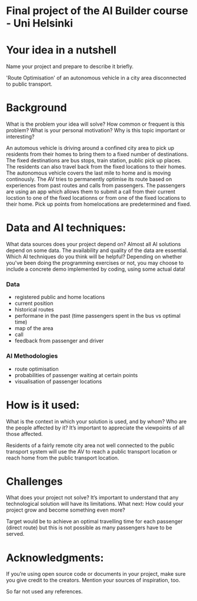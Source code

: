 # Final project of the AI Builder course - Uni Helsinki

# Your idea in a nutshell
Name your project and prepare to describe it briefly.

'Route Optimisation' of an autonomous vehicle in a city area disconnected to public transport.

# Background
What is the problem your idea will solve? How common or frequent is this problem? What is your personal motivation? Why is this topic important or interesting?

An automous vehicle is driving around a confined city area to pick up residents from their homes to bring them to a fixed number of destinations. The fixed destinations are bus stops, train station, public pick up places. 
The residents can also travel back from the fixed locations to their homes. The autonomous vehicle covers the last mile to home and is moving continously. The AV tries to permanently optimise its route based on experiences from past routes and calls from passengers. The passengers are using an app which allows them to submit a call from their current locstion to one of the fixed locationns or from one of  the  fixed locations to their home. Pick up points from homelocations are predetermined and fixed.



# Data and AI techniques: 
What data sources does your project depend on? Almost all AI solutions depend on some data. The availability and quality of the data are essential. Which AI techniques do you think will be helpful? Depending on whether you've been doing the programming exercises or not, you may choose to include a concrete demo implemented by coding, using some actual data!

### Data
+ registered public and home locations
+ current position
+ historical routes 
+ performane in the past (time passengers spent in the bus vs optimal time)
+ map of the area
+ call
+ feedback from passenger and driver

### AI Methodologies
+ route optimisation
+ probabilities of passenger waiting at certain points
+ visualisation of passenger locations


# How is it used: 
What is the context in which your solution is used, and by whom? Who are the people affected by it? It’s important to appreciate the viewpoints of all those affected.

Residents of a fairly remote city area not well connected to the public transport system will use the AV to reach a public transport location or reach home from the public transport location.


# Challenges

What does your project not solve? It’s important to understand that any technological solution will have its limitations.
What next: How could your project grow and become something even more?

Target would be to achieve an optimal travelling time for each passenger (direct route) but this is not possible as many passengers have to be served.


# Acknowledgments: 
If you’re using open source code or documents in your project, make sure you give credit to the creators. Mention your sources of inspiration, too.

So far not used any references.

